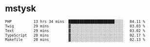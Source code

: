 # mstysk

<!--START_SECTION:waka-->

```txt
PHP          13 hrs 34 mins  █████████████████████░░░░   84.11 %
Twig         29 mins         ▓░░░░░░░░░░░░░░░░░░░░░░░░   03.03 %
Text         29 mins         ▓░░░░░░░░░░░░░░░░░░░░░░░░   03.02 %
TypeScript   20 mins         ▓░░░░░░░░░░░░░░░░░░░░░░░░   02.17 %
Makefile     20 mins         ▓░░░░░░░░░░░░░░░░░░░░░░░░   02.13 %
```

<!--END_SECTION:waka-->
